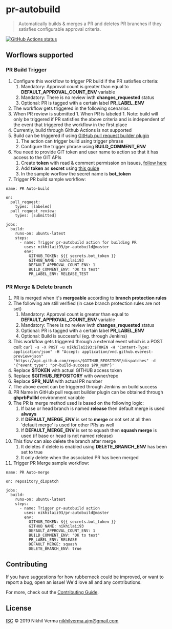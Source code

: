 # pr-autobuild #
> Automatically builds & merges a PR and deletes PR branches if they satisfies configurable approval criteria.

<p align="left">
  <a href="https://github.com/nikhilaii93/pr-autobuild"><img alt="GitHub Actions status" src="https://github.com/nikhilaii93/pr-autobuild/workflows/Shell%20Check/badge.svg"></a>
</p>

## Worflows supported ##
### PR Build Trigger ###
1. Configure this workflow to trigger PR build if the PR satisfies criteria:
	1. Mandatory: Approval count is greater than equal to **DEFAULT_APPROVAL_COUNT_ENV** variable
	1. Mandatory: There is no review iwth **changes_requested** status
	1. Optional: PR is tagged with a certain label **PR_LABEL_ENV**
1. The workflow gets triggered in the following scenarios:
  1. When PR review is submitted
	1. When PR is labeled
	1. Note: build will only be triggered if PR satisfies the above criteria and is independent of the event that triggered the workflow in the first place
1. Currently, build through Github Actions is not supported
1. Build can be triggered if using [GitHub pull request builder plugin](https://wiki.jenkins.io/display/JENKINS/GitHub+pull+request+builder+plugin)
	1. The action can trigger build using trigger phrase
	1. Configure the trigger phrase using **BUILD_COMMENT_ENV**
1. You need to provide GIT token and user name to action so that it has access to the GIT APIs
	1. Create **token** with read & comment permission on issues, [follow here](https://github.blog/2013-05-16-personal-api-tokens/)
	1. Add **token** as **secret** using [this guide](https://help.github.com/en/articles/virtual-environments-for-github-actions#creating-and-using-secrets-encrypted-variables)
	1. In the sample worflow the secret name is **bot_token**
1. Trigger PR build sample workflow:
```
name: PR Auto-build

on:
  pull_request:
    types: [labeled]
  pull_request_review:
    types: [submitted]

jobs:
  build:
    runs-on: ubuntu-latest
    steps:
      - name: Trigger pr-autobuild action for building PR
        uses: nikhilaii93/pr-autobuild@master
        env:
          GITHUB_TOKEN: ${{ secrets.bot_token }}
          GITHUB_NAME: nikhilaii93
          DEFAULT_APPROVAL_COUNT_ENV: 1
          BUILD_COMMENT_ENV: "OK to test"
          PR_LABEL_ENV: RELEASE_TEST
```

### PR Merge & Delete branch ###
1. PR is merged when it's **mergeable** according to **branch protection rules**
1. The following are still verified (in case branch protection rules are not set)
	1. Mandatory: Approval count is greater than equal to **DEFAULT_APPROVAL_COUNT_ENV** variable
	1. Mandatory: There is no review iwth **changes_requested** status
	1. Optional: PR is tagged with a certain label **PR_LABEL_ENV**
	1. Optional: Build is successful (eg. through Jenkins)
1. This workflow gets triggered through a external event which is a POST call: ```curl -s -X POST -u nikhilaii93:$TOKEN -H "Content-Type: application/json" -H "Accept: application/vnd.github.everest-preview+json" "https://api.github.com/repos/$GITHUB_REOSITORY/dispatches" -d '{"event_type": "pr-build-success $PR_NUM"}'```
  1. Replace **$TOKEN** with actual GITHUB access token
  1. Replace **$GITHUB_REPOSITORY** with owner/repo
  1. Replace **$PR_NUM** with actual PR number
1. The above event can be triggered through Jenkins on build success
1. PR Name in GitHub pull request builder plugin can be obtained through **ghprbPullId** environment variable
1. The PR is merge method used is based on the following logic:
	1. If base or head branch is named **release** then default merge is used **always**
	1. If **DEFAULT_MERGE_ENV** is set to **merge** or not set at all then 'default merge' is used for other PRs as well
	1. If **DEFAULT_MERGE_ENV** is set to squash then **squash merge** is used (if base or head is not named release)
1. This flow can also delete the branch after merge
	1. It deletes if delete is enabled using **DELETE_BRANCH_ENV** has been set to true
	1. It only delete when the associated PR has been merged
1. Trigger PR Merge sample workflow:

```
name: PR Auto-merge

on: repository_dispatch

jobs:
  build:
    runs-on: ubuntu-latest
    steps:
      - name: Trigger pr-autobuild action
        uses: nikhilaii93/pr-autobuild@master
        env:
          GITHUB_TOKEN: ${{ secrets.bot_token }}
          GITHUB_NAME: nikhilaii93
          DEFAULT_APPROVAL_COUNT_ENV: 1
          BUILD_COMMENT_ENV: "OK to test"
          PR_LABEL_ENV: RELEASE
          DEFAULT_MERGE: squash
          DELETE_BRANCH_ENV: true
```

## Contributing

If you have suggestions for how rubberneck could be improved, or want to report a bug, open an issue! We'd love all and any contributions.

For more, check out the [Contributing Guide](CONTRIBUTING.md).

## License

[ISC](LICENSE) © 2019 Nikhil Verma <nikhilverma.ajm@gmail.com>